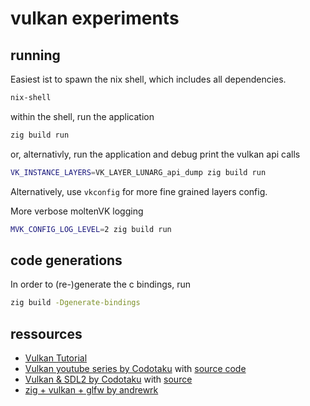 # vulkan experiments

## running

Easiest ist to spawn the nix shell, which includes all dependencies.

```bash
nix-shell
```

within the shell, run the application

```bash
zig build run
```

or, alternativly, run the application and debug print the vulkan api calls

```bash
VK_INSTANCE_LAYERS=VK_LAYER_LUNARG_api_dump zig build run
```

Alternatively, use `vkconfig` for more fine grained layers config.

More verbose moltenVK logging

```bash
MVK_CONFIG_LOG_LEVEL=2 zig build run
```

## code generations

In order to (re-)generate the c bindings, run

```bash
zig build -Dgenerate-bindings
```

## ressources

- [Vulkan Tutorial](https://vulkan-tutorial.com/)
- [Vulkan youtube series by Codotaku](https://www.youtube.com/watch?v=Kf7BIPUUfsc) with [source code](https://github.com/CodesOtakuYT/vulkan_zig)
- [Vulkan & SDL2 by Codotaku](https://www.youtube.com/playlist?list=PLlKj-4rp1Gz2KfP0B0XN2a5i-WFjhyzrh) with [source](https://github.com/CodesOtakuYT/zig_vk)
- [zig + vulkan + glfw by andrewrk](https://github.com/andrewrk/zig-vulkan-triangle/tree/master)
